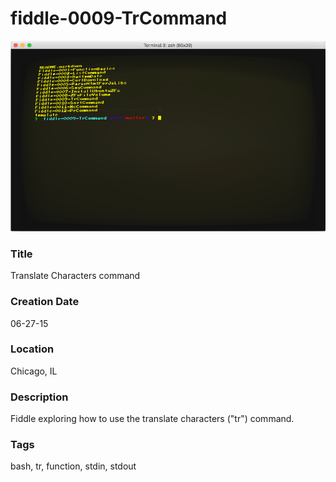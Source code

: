 fiddle-0009-TrCommand
======

![Screenshot](screenshot.png)


### Title

Translate Characters command


### Creation Date

06-27-15


### Location

Chicago, IL


### Description

Fiddle exploring how to use the translate characters ("tr") command.


### Tags

bash, tr, function, stdin, stdout
